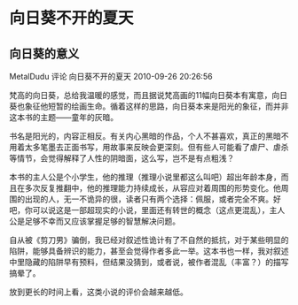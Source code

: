 # 向日葵不开的夏天

## 向日葵的意义

MetalDudu 评论 向日葵不开的夏天   2010-09-26 20:26:56

梵高的向日葵，总给我温暖的感觉，而且据说梵高画的11幅向日葵本有寓意，向日葵也象征他短暂的绘画生命。循着这样的思路，向日葵本来是阳光的象征，而并非这本书的主题——童年的灰暗。

书名是阳光的，内容正相反。有关内心黑暗的作品，个人不甚喜欢，真正的黑暗不用着太多笔墨去正面书写，用故事来反映会更深刻。但有些人可能看了虐尸、虐杀等情节，会觉得解释了人性的阴暗面，这么写，岂不是有点粗浅？

本书的主人公是个小学生，他的推理（推理小说里都这么叫吧）超出年龄本身，而且在多次反复推翻中，他的推理能力持续成长，从容应对着周围的形势变化。他周围的出现的人，无一不诡异的很，读者只有两个选择：佩服，或者完全不爽。好吧，你可以说这是一部超现实的小说，里面还有转世的概念（这点更混乱），主人公是足够不幸而又应该掌握足够的智慧解决问题。

自从被《剪刀男》骗倒，我已经对叙述性诡计有了不自然的抵抗，对于某些明显的陷阱，能够具备辨识的能力，甚至会觉得作者多此一举。这本书也一样，我对叙述中里隐藏的陷阱早有预料，但结果没猜到，或者说，被作者混乱（丰富？）的描写搞晕了。

放到更长的时间上看，这类小说的评价会越来越低。
 